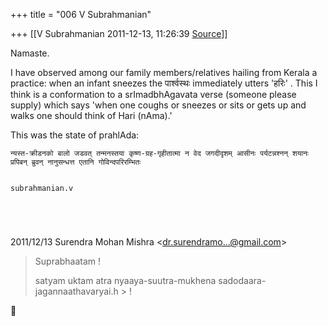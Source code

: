 +++
title = "006 V Subrahmanian"

+++
[[V Subrahmanian	2011-12-13, 11:26:39 [Source](https://groups.google.com/g/bvparishat/c/8n6I-GWhXgc)]]



Namaste.

  

I have observed among our family members/relatives hailing from Kerala a practice: when an infant sneezes the पार्श्वस्थः immediately utters 'हरिः' . This I think is a conformation to a srImadbhAgavata verse (someone please supply) which says 'when one coughs or sneezes or sits or gets up and walks one should think of Hari (nAma).' 

  

This was the state of prahlAda:

``` न्यस्त-क्रीडनको बालो जडवत् तन्मनस्तया कृष्ण-ग्रह-गृहीतात्मा न वेद जगदीदृशम् आसीनः पर्यटन्नश्नन् शयानः प्रपिबन् ब्रुवन् नानुसन्धत्त एतानि गोविन्दपरिरम्भितः ```

``` When one takes up the above as sAdhana, one will try to orient all one's actions to this practice.  In that vein when one meets another uttering 'Hari Om' or 'Ram Ram' etc. invokes this bhagavadbhAvana in oneself and prompts it in the other/s. Even with our most familiar 'namaskAr' some people have given explanation such as: we are actually addressing the paramAtman within the other person.  In fact the samskRta bhArati's sambhAShaNa shikShaNa classes start with the teacher entering the class and uttering 'namo namaH' and all the students reciprocating with a 'namo namaH' in chorus.  
```

``` subrahmanian.v ```

``` ```

``` ```

  

2011/12/13 Surendra Mohan Mishra \<[dr.surendramo...@gmail.com]()\>  

> Suprabhaatam !  
>   
> satyam uktam atra nyaaya-suutra-mukhena sadodaara-jagannaathavaryai.h > !  
>   
>   



